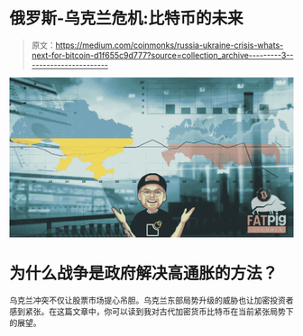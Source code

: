 # 俄罗斯-乌克兰危机:比特币的未来

> 原文：<https://medium.com/coinmonks/russia-ukraine-crisis-whats-next-for-bitcoin-d1f655c9d777?source=collection_archive---------3----------------------->

![](img/aa2790fda41d617d8b2025cd8509ac6d.png)

# 为什么战争是政府解决高通胀的方法？

乌克兰冲突不仅让股票市场提心吊胆。乌克兰东部局势升级的威胁也让加密投资者感到紧张。在这篇文章中，你可以读到我对古代加密货币比特币在当前紧张局势下的展望。